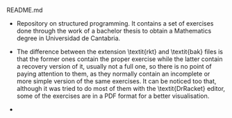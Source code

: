 README.md

* Repository on structured programming. It contains a set of exercises done through the work of a bachelor thesis to obtain a Mathematics degree in Universidad de Cantabria.

* The difference between the extension \textit{rkt} and \textit{bak} files is that the former ones contain the proper exercise while the latter contain a recovery version of it, usually not a full one, so there is no point of paying attention to them, as they normally contain an incomplete or more simple version of the same exercises. It can be noticed too that, although it was tried to do most of them with the \textit{DrRacket} editor, some of the exercises are in a PDF format for a better visualisation.

* 
